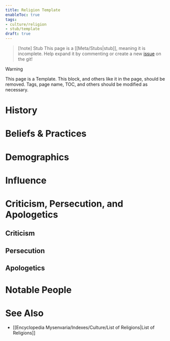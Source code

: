 ```yaml
---
title: Religion Template
enableToc: true
tags:
- culture/religion
- stub/template
draft: true
---
```


> [!note] Stub
> This page is a [[Meta/Stubs|stub]], meaning it is incomplete. Help expand it by commenting or create a new [issue](https://github.com/RagtimeGal/quartz--encyclopedia-mysenvaria/issues/new/choose) on the git!


> [!warning]
> This page is a Template. This block, and others like it in the page, should be removed. Tags, page name, TOC, and others should be modified as necessary.

# History

# Beliefs & Practices

# Demographics

# Influence

# Criticism, Persecution, and Apologetics
## Criticism

## Persecution

## Apologetics

# Notable People

# See Also
- [[Encyclopedia Mysenvaria/Indexes/Culture/List of Religions|List of Religions]]